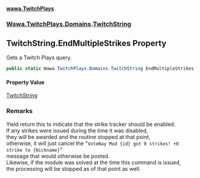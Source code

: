 #### [wawa.TwitchPlays](index.md 'index')
### [Wawa.TwitchPlays.Domains](Wawa.TwitchPlays.Domains.md 'Wawa.TwitchPlays.Domains').[TwitchString](TwitchString.md 'Wawa.TwitchPlays.Domains.TwitchString')

## TwitchString.EndMultipleStrikes Property

Gets a Twitch Plays query.

```csharp
public static Wawa.TwitchPlays.Domains.TwitchString EndMultipleStrikes { get; }
```

#### Property Value
[TwitchString](TwitchString.md 'Wawa.TwitchPlays.Domains.TwitchString')

### Remarks
  
Yield return this to indicate that the strike tracker should be enabled.  
If any strikes were issued during the time it was disabled,  
they will be awarded and the routine stopped at that point,  
otherwise, it will just cancel the "`VoteNay Mod {id} got 0 strikes! +0 strike to {Nickname}`"  
message that would otherwise be posted.  
Likewise, if the module was solved at the time this command is issued,  
the processing will be stopped as of that point as well.
